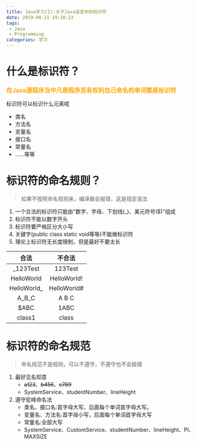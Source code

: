 ```yaml
---
title: Java学习(2):关于Java语言中的标识符
date: 2019-08-21 19:18:23
tags: 
 - Java
 - Programming
categories: 学习
---
```

<!--more-->

什么是标识符？
===

<font color = "orange" style = "font-size: 16px">**在Java源程序当中凡是程序员有权利自己命名的单词都是标识符**</font>  

标识符可以标识什么元素呢  
- 类名
- 方法名
- 变量名
- 接口名
- 常量名
- ……等等

标识符的命名规则？
===

> 如果不按照命名规则来，编译器会报错，这是规定语法

1. 一个合法的标识符只能由"数字、字母、下划线(_)、美元符号($)"组成
2. 标识符不能以数字开头
3. 标识符要严格区分大小写
4. 关键字(public class static void等等)不能做标识符
5. 理论上标识符无长度限制，但是最好不要太长


|    合法     |   不合法    |
| :---------: | :---------: |
|  _123Test   |   123Test   |
| HelloWorld  | HelloWorld! |
| HelloWorld_ | HelloWorld# |
|    A_B_C    |    A B C    |
|    $ABC     |    1ABC     |
|   class1    |    class    |

标识符的命名规范
===
> 命名规范不是规则，可以不遵守，不遵守也不会报错

1. 最好见名知意
    - ~~a123~~、~~b456~~、~~c789~~
    - SystemService、studentNumber、lineHeight
2. 遵守驼峰命名法
    - 类名、接口名:首字母大写，后面每个单词首字母大写。
    - 变量名、方法名:首字母小写，后面每个单词首字母大写
    - 常量名:全部大写
    - SystemService、CustomService、studentNumber、lineHeight、PI、MAXSIZE
